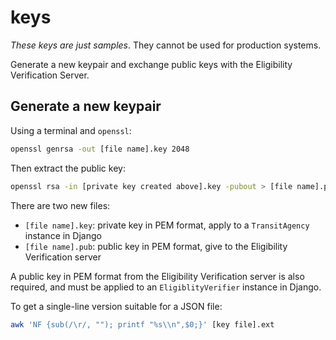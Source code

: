 # keys

*These keys are just samples*. They cannot be used for production systems.

Generate a new keypair and exchange public keys with the Eligibility Verification Server.

## Generate a new keypair

Using a terminal and `openssl`:

```bash
openssl genrsa -out [file name].key 2048
```

Then extract the public key:

```bash
openssl rsa -in [private key created above].key -pubout > [file name].pub
```

There are two new files:

* `[file name].key`: private key in PEM format, apply to a `TransitAgency` instance in Django
* `[file name].pub`: public key in PEM format, give to the Eligibility Verification server

A public key in PEM format from the Eligibility Verification server is also required, and must be applied to an
`EligiblityVerifier` instance in Django.

To get a single-line version suitable for a JSON file:

```bash
awk 'NF {sub(/\r/, ""); printf "%s\\n",$0;}' [key file].ext
```
